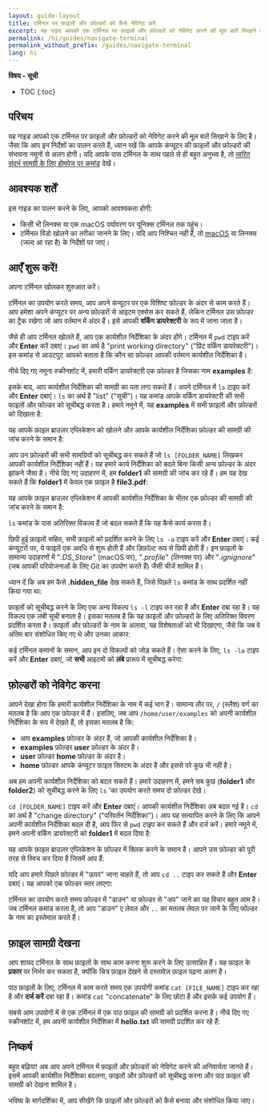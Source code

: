 ```yaml
---
layout: guide-layout
title: टर्मिनल पर फ़ाइलों और फ़ोल्डरों को कैसे नेविगेट करें
excerpt: यह गाइड आपको एक टर्मिनल पर फ़ाइलों और फ़ोल्डरों को नेविगेट करने की मूल बातें सिखाने के लिए है।
permalink: /hi/guides/navigate-terminal
permalink_without_prefix: /guides/navigate-terminal
lang: hi
---
```


**विषय - सूची**

* TOC
{:toc}

## परिचय

यह गाइड आपको एक टर्मिनल पर फ़ाइलों और फ़ोल्डरों को नेविगेट करने की मूल बातें सिखाने के लिए है। जैसा कि आप इन निर्देशों का पालन करते हैं, ध्यान रखें कि आपके कंप्यूटर की फ़ाइलों और फ़ोल्डरों की संभावना नमूनों से अलग होगी। यदि आपके पास टर्मिनल के साथ पहले से ही बहुत अनुभव है, तो [त्वरित संदर्भ सामग्री के लिए होमपेज पर कमांड](/hi/) देखें।

## आवश्यक शर्तें

इस गाइड का पालन करने के लिए, आपको आवश्यकता होगी:

* किसी भी लिनक्स या एक macOS पर्यावरण पर यूनिक्स टर्मिनल तक पहुंच।
* टर्मिनल विंडो खोलने का तरीका जानने के लिए। यदि आप निश्चित नहीं हैं, तो [macOS](open-terminal-macos) या लिनक्स (जल्द आ रहा है) के निर्देशों पर जाएं।

## आएँ शुरू करें!

अपना टर्मिनल खोलकर शुरुआत करें।

टर्मिनल का उपयोग करते समय, आप अपने कंप्यूटर पर एक विशिष्ट फ़ोल्डर के अंदर से काम करते हैं। आप हमेशा अपने कंप्यूटर पर अन्य फ़ोल्डरों से आइटम एक्सेस कर सकते हैं, लेकिन टर्मिनल उस फ़ोल्डर का ट्रैक रखेगा जो आप वर्तमान में अंदर हैं। इसे आपकी **वर्किंग डायरेक्टरी** के रूप में जाना जाता है।

जैसे ही आप टर्मिनल खोलते हैं, आप एक कार्यशील निर्देशिका के अंदर होंगे। टर्मिनल में `pwd` टाइप करें और **Enter** करें दबाएं। `pwd` का अर्थ है "print working directory" ("प्रिंट वर्किंग डायरेक्टरी")। इस कमांड से आउटपुट आपको बताता है कि कौन सा फ़ोल्डर आपकी वर्तमान कार्यशील निर्देशिका है।

नीचे दिए गए नमूना स्क्रीनशॉट में, हमारी वर्किंग डायरेक्टरी एक फ़ोल्डर है जिसका नाम **examples** है:

<div class="center guideimages">
  <amp-img src="/assets/guides/navigate-work-files/pwd-en.png" width="665" height="387" alt="terminal pwd command" layout="responsive"></amp-img>
</div>

इसके बाद, आप कार्यशील निर्देशिका की सामग्री का पता लगा सकते हैं। अपने टर्मिनल में `ls` टाइप करें और **Enter** दबाएं। `ls` का अर्थ है "list" ("सूची")। यह कमांड आपके वर्किंग डायरेक्टरी की सभी फाइलों और फोल्डर को सूचीबद्ध करता है। हमारे नमूने में, यह **examples** में सभी फ़ाइलों और फ़ोल्डरों को दिखाता है:

<div class="center guideimages">
  <amp-img src="/assets/guides/navigate-work-files/ls-en.png" width="665" height="387" alt="terminal list command" layout="responsive"></amp-img>
</div>

यह आपके फ़ाइल ब्राउज़र एप्लिकेशन को खोलने और आपके कार्यशील निर्देशिका फ़ोल्डर की सामग्री की जांच करने के समान है:

<div class="center guideimages">
  <amp-img src="/assets/guides/navigate-work-files/ls-finder-en.png" width="665" height="387" alt="file browser show contents" layout="responsive"></amp-img>
</div>

आप उन फ़ोल्डरों की सभी सामग्रियों को सूचीबद्ध कर सकते हैं जो `ls [FOLDER_NAME]` लिखकर आपकी कार्यशील निर्देशिका नहीं हैं। यह हमारे कार्य निर्देशिका को बदले बिना किसी अन्य फ़ोल्डर के अंदर झांकने जैसा है। नीचे दिए गए उदाहरण में, हम **folder1** की सामग्री की जांच कर रहे हैं। हम यह देख सकते हैं कि **folder1** में केवल एक फ़ाइल है **file3.pdf**:

<div class="center guideimages">
  <amp-img src="/assets/guides/navigate-work-files/ls-folder1-en.png" width="665" height="387" alt="ls command folder" layout="responsive"></amp-img>
</div>

यह आपके फ़ाइल ब्राउज़र एप्लिकेशन में आपकी कार्यशील निर्देशिका के भीतर एक फ़ोल्डर की सामग्री की जांच करने के समान है:

<div class="center guideimages">
  <amp-img src="/assets/guides/navigate-work-files/ls-folder1-finder-en.png" width="665" height="387" alt="file browser folder peek" layout="responsive"></amp-img>
</div>

`ls` कमांड के पास अतिरिक्त विकल्प हैं जो बदल सकते हैं कि यह कैसे कार्य करता है।

छिपी हुई फ़ाइलों सहित, सभी फ़ाइलों को प्रदर्शित करने के लिए `ls -a` टाइप करें और **Enter** दबाएं। कई कंप्यूटरों पर, ये फाइलें एक अवधि से शुरू होती हैं और डिफ़ॉल्ट रूप से छिपी होती हैं। इन फ़ाइलों के सामान्य उदाहरणों में "*.DS_Store*" (macOS पर), "*.profile*" (लिनक्स पर) और "*.ignignore*" (जब आपकी परियोजनाओं के लिए Git का उपयोग करते हैं) जैसी चीजें शामिल हैं।

ध्यान दें कि अब हम कैसे **.hidden_file** देख सकते हैं, जिसे पिछले `ls` कमांड के साथ प्रदर्शित नहीं किया गया था:

<div class="center guideimages">
  <amp-img src="/assets/guides/navigate-work-files/ls-a-en.png" width="665" height="387" alt="terminal ls all command" layout="responsive"></amp-img>
</div>

फ़ाइलों को सूचीबद्ध करने के लिए एक अन्य विकल्प `ls -l` टाइप कर रहा है और **Enter** दबा रहा है। यह विकल्प एक लंबी सूची बनाता है। इसका मतलब है कि यह फ़ाइलों और फ़ोल्डरों के लिए अतिरिक्त विवरण प्रदर्शित करता है। फ़ाइलों और फ़ोल्डरों के नाम के अलावा, यह विशेषताओं को भी दिखाएगा, जैसे कि जब वे अंतिम बार संशोधित किए गए थे और उनका आकार:

<div class="center guideimages">
  <amp-img src="/assets/guides/navigate-work-files/ls-l-en.png" width="665" height="387" alt="terminal ls long command" layout="responsive"></amp-img>
</div>

कई टर्मिनल कमानों के समान, आप इन दो विकल्पों को जोड़ सकते हैं। ऐसा करने के लिए, `ls -la` टाइप करें और **Enter** दबाएं, जो **सभी** आइटमों को **लंबे** प्रारूप में सूचीबद्ध करेगा:

<div class="center guideimages">
  <amp-img src="/assets/guides/navigate-work-files/ls-la-en.png" width="665" height="387" alt="terminal ls long all command" layout="responsive"></amp-img>
</div>

## फ़ोल्डरों को नेविगेट करना

आपने देखा होगा कि हमारी कार्यशील निर्देशिका के नाम में कई भाग हैं। सामान्य तौर पर, `/` (स्लैश) वर्ण का मतलब है कि आप एक फ़ोल्डर में हैं। इसलिए, जब आप `/home/user/examples` को अपनी कार्यशील निर्देशिका के रूप में देखते हैं, तो इसका मतलब है कि:

* आप **examples** फ़ोल्डर के अंदर हैं, जो आपकी कार्यशील निर्देशिका है।
* **examples** फ़ोल्डर **user** फ़ोल्डर के अंदर है।
* **user** फ़ोल्डर **home** फ़ोल्डर के अंदर है।
* **home** फ़ोल्डर आपके कंप्यूटर फ़ाइल सिस्टम के अंदर है और इससे परे कुछ भी नहीं है।

अब हम अपनी कार्यशील निर्देशिका को बदल सकते हैं। हमारे उदाहरण में, हमने सब कुछ (**folder1** और **folder2**) को सूचीबद्ध करने के लिए `ls` 'का उपयोग करते समय दो फ़ोल्डर देखे।

`cd [FOLDER_NAME]` टाइप करें और **Enter** दबाएं। आपकी कार्यशील निर्देशिका अब बदल गई है। `cd` का अर्थ है "change directory" ("परिवर्तन निर्देशिका")। आप यह सत्यापित करने के लिए कि आपने अपनी कार्यशील निर्देशिका बदल दी है, आप फिर से `pwd` टाइप कर सकते हैं और दर्ज करें। हमारे नमूने में, हमने अपनी वर्किंग डायरेक्टरी को **folder1** में बदल दिया है:

<div class="center guideimages">
  <amp-img src="/assets/guides/navigate-work-files/cd-folder1-en.png" width="665" height="387" alt="terminal cd command" layout="responsive"></amp-img>
</div>

यह आपके फ़ाइल ब्राउज़र एप्लिकेशन के फ़ोल्डर में क्लिक करने के समान है। आपने उस फ़ोल्डर को पूरी तरह से स्विच कर दिया है जिसमें आप हैं:

<div class="center guideimages">
  <amp-img src="/assets/guides/navigate-work-files/cd-folder1-finder-en.png" width="665" height="387" alt="macOS folder change directory" layout="responsive"></amp-img>
</div>

यदि आप हमारे पिछले फ़ोल्डर में "ऊपर" जाना चाहते हैं, तो आप `cd ..` टाइप कर सकते हैं और **Enter** दबाएं। यह आपको एक फ़ोल्डर स्तर लाएगा:

<div class="center guideimages">
  <amp-img src="/assets/guides/navigate-work-files/cd-folder1-and-back-en.png" width="665" height="387" alt="terminal cd folder1 and back" layout="responsive"></amp-img>
</div>

टर्मिनल का उपयोग करते समय फ़ोल्डर में "डाउन" या फ़ोल्डर से "अप" जाने का यह विचार बहुत आम है। जब टर्मिनल कमांड करता है, तो आप "डाउन" ए लेवल और `..` का मतलब लेवल पर जाने के लिए फोल्डर के नाम का इस्तेमाल करते हैं।

## फ़ाइल सामग्री देखना

आप शायद टर्मिनल के साथ फ़ाइलों के साथ काम करना शुरू करने के लिए उत्साहित हैं। यह फ़ाइल के **प्रकार** पर निर्भर कर सकता है, क्योंकि चित्र फ़ाइल देखने से दस्तावेज़ फ़ाइल पढ़ना अलग है।

पाठ फ़ाइलों के लिए, टर्मिनल में काम करते समय एक उपयोगी कमांड `cat [FILE_NAME]` टाइप कर रहा है और **दर्ज करें** दबा रहा है। कमांड `cat` "concatenate" के लिए छोटा है और इसके कई उपयोग हैं।

सबसे आम उपयोगों में से एक टर्मिनल में एक पाठ फ़ाइल की सामग्री को प्रदर्शित करना है। नीचे दिए गए स्क्रीनशॉट में, हम अपनी कार्यशील निर्देशिका में **hello.txt** की सामग्री प्रदर्शित कर रहे हैं:

<div class="center guideimages">
  <amp-img src="/assets/guides/navigate-work-files/cat-hello-en.png" width="665" height="387" alt="terminal cat command" layout="responsive"></amp-img>
</div>

## निष्कर्ष

बहुत बढ़िया! अब आप अपने टर्मिनल में फ़ाइलों और फ़ोल्डरों को नेविगेट करने की अनिवार्यता जानते हैं। इसमें आपकी कार्यशील निर्देशिका बदलना, फ़ाइलों और फ़ोल्डरों को सूचीबद्ध करना और पाठ फ़ाइल की सामग्री को देखना शामिल है।

भविष्य के मार्गदर्शिका में, आप सीखेंगे कि फ़ाइलों और फ़ोल्डरों को कैसे बनाया और संशोधित किया जाए।
